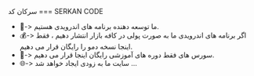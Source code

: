سرکان کد === SERKAN CODE

- 📱-> ما توسعه دهنده برنامه های اندرویدی هستیم.
- 💰-> اگر برنامه های اندرویدی ما به صورت پولی در کافه بازار انتشار دهیم ، فقط اینجا نسخه دمو را رایگان قرار می دهیم.
- 💾-> سورس های فقط دوره های آموزشی رایگان اینجا قرار می دهیم.
- 🌐-> سایت ما به زودی ایجاد خواهد شد ...
